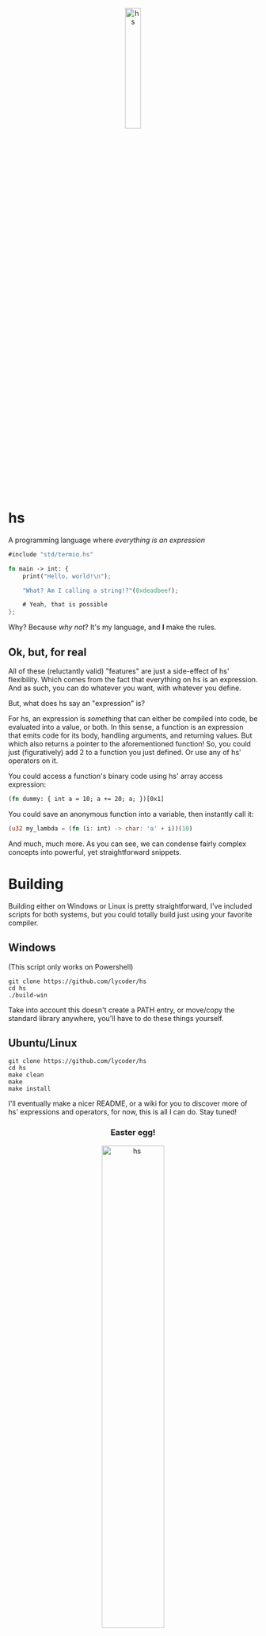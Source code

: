 <p align="center">
  <img width="25%" height="25%" src="https://user-images.githubusercontent.com/15825466/186776504-8557ab50-6487-4387-a874-16a674b85c61.png" alt="hs">
</p>

# hs
A programming language where *everything is an expression*

```rust
#include "std/termio.hs"

fn main -> int: {
    print("Hello, world!\n");

    "What? Am I calling a string!?"(0xdeadbeef);

    # Yeah, that is possible
};
```

Why? Because *why not*? It's my language, and **I** make the rules.

## Ok, but, for real
All of these (reluctantly valid) "features" are just a side-effect of hs' flexibility. Which comes from the fact that everything on hs is an expression. And as such, you can do whatever you want, with whatever you define.

But, what does hs say an "expression" is?

For hs, an expression is *something* that can either be compiled into code, be evaluated into a value, or both. In this sense, a function is an expression that emits code for its body, handling arguments, and returning values. But which also returns a pointer to the aforementioned function! So, you could just (figuratively) add 2 to a function you just defined. Or use any of hs' operators on it.

You could access a function's binary code using hs' array access expression:

```rust
(fn dummy: { int a = 10; a += 20; a; })[0x1]
```

You could save an anonymous function into a variable, then instantly call it:

```rust
(u32 my_lambda = (fn (i: int) -> char: 'a' + i))(10)
```

And much, much more. As you can see, we can condense fairly complex concepts into powerful, yet straightforward snippets.

# Building
Building either on Windows or Linux is pretty straightforward, I've included scripts for both systems, but you could totally build just using your favorite compiler.

## Windows
(This script only works on Powershell)
```
git clone https://github.com/lycoder/hs
cd hs
./build-win
```

Take into account this doesn't create a PATH entry, or move/copy the standard library anywhere, you'll have to do these things yourself.

## Ubuntu/Linux
```
git clone https://github.com/lycoder/hs
cd hs
make clean
make
make install
```

I'll eventually make a nicer README, or a wiki for you to discover more of hs' expressions and operators, for now, this is all I can do. Stay tuned!
<h3 align="center">Easter egg!</h3>
<p align="center">
  <img width="50%" height="50%" src="https://user-images.githubusercontent.com/15825466/186779993-7f9f7c0d-7fb4-46c3-9782-c9068263909a.png" alt="hs">
</p>
